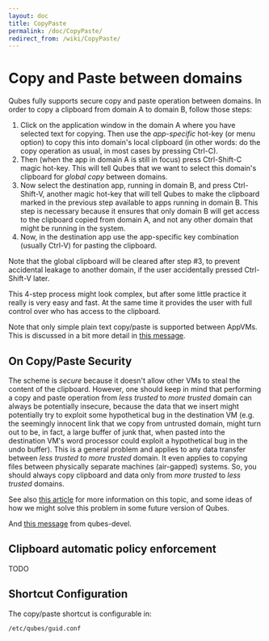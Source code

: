 ```yaml
---
layout: doc
title: CopyPaste
permalink: /doc/CopyPaste/
redirect_from: /wiki/CopyPaste/
---
```


Copy and Paste between domains
==============================

Qubes fully supports secure copy and paste operation between domains. In order to copy a clipboard from domain A to domain B, follow those steps:

1.  Click on the application window in the domain A where you have selected text for copying. Then use the *app-specific* hot-key (or menu option) to copy this into domain's local clipboard (in other words: do the copy operation as usual, in most cases by pressing Ctrl-C).
2.  Then (when the app in domain A is still in focus) press Ctrl-Shift-C magic hot-key. This will tell Qubes that we want to select this domain's clipboard for *global copy* between domains.
3.  Now select the destination app, running in domain B, and press Ctrl-Shift-V, another magic hot-key that will tell Qubes to make the clipboard marked in the previous step available to apps running in domain B. This step is necessary because it ensures that only domain B will get access to the clipboard copied from domain A, and not any other domain that might be running in the system.
4.  Now, in the destination app use the app-specific key combination (usually Ctrl-V) for pasting the clipboard.

Note that the global clipboard will be cleared after step \#3, to prevent accidental leakage to another domain, if the user accidentally pressed Ctrl-Shift-V later.

This 4-step process might look complex, but after some little practice it really is very easy and fast. At the same time it provides the user with full control over who has access to the clipboard.

Note that only simple plain text copy/paste is supported between AppVMs. This is discussed in a bit more detail in [this message](https://groups.google.com/group/qubes-devel/msg/57fe6695eb8ec8cd).

On Copy/Paste Security
----------------------

The scheme is *secure* because it doesn't allow other VMs to steal the content of the clipboard. However, one should keep in mind that performing a copy and paste operation from *less trusted* to *more trusted* domain can always be potentially insecure, because the data that we insert might potentially try to exploit some hypothetical bug in the destination VM (e.g. the seemingly innocent link that we copy from untrusted domain, might turn out to be, in fact, a large buffer of junk that, when pasted into the destination VM's word processor could exploit a hypothetical bug in the undo buffer). This is a general problem and applies to any data transfer between *less trusted to more trusted* domain. It even applies to copying files between physically separate machines (air-gapped) systems. So, you should always copy clipboard and data only from *more trusted* to *less trusted* domains.

See also [this article](http://theinvisiblethings.blogspot.com/2011/03/partitioning-my-digital-life-into.html) for more information on this topic, and some ideas of how we might solve this problem in some future version of Qubes.

And [this message](https://groups.google.com/group/qubes-devel/msg/48b4b532cee06e01) from qubes-devel.

Clipboard automatic policy enforcement
--------------------------------------

TODO

Shortcut Configuration
----------------------

The copy/paste shortcut is configurable in:

```
/etc/qubes/guid.conf
```
